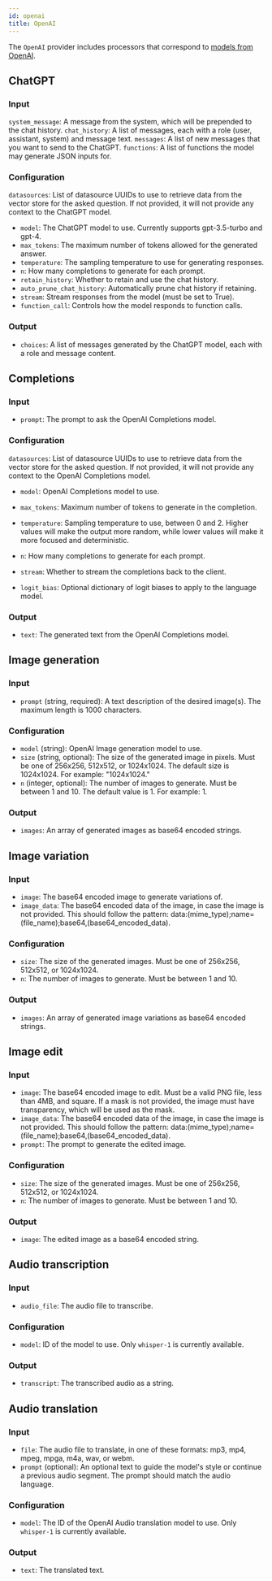 ```yaml
---
id: openai
title: OpenAI
---
```


The `OpenAI` provider includes processors that correspond to [models from OpenAI](https://platform.openai.com/docs/models/overview).

## ChatGPT

### Input

`system_message`: A message from the system, which will be prepended to the chat history.
`chat_history`: A list of messages, each with a role (user, assistant, system) and message text.
`messages`: A list of new messages that you want to send to the ChatGPT.
`functions`: A list of functions the model may generate JSON inputs for.

### Configuration

`datasources`: List of datasource UUIDs to use to retrieve data from the vector store for the asked question. If not provided, it will not provide any context to the ChatGPT model.

- `model`: The ChatGPT model to use. Currently supports gpt-3.5-turbo and gpt-4.
- `max_tokens`: The maximum number of tokens allowed for the generated answer.
- `temperature`: The sampling temperature to use for generating responses.
- `n`: How many completions to generate for each prompt.
- `retain_history`: Whether to retain and use the chat history.
- `auto_prune_chat_history`: Automatically prune chat history if retaining.
- `stream`: Stream responses from the model (must be set to True).
- `function_call`: Controls how the model responds to function calls.

### Output

- `choices`: A list of messages generated by the ChatGPT model, each with a role and message content.

## Completions

### Input

- `prompt`: The prompt to ask the OpenAI Completions model.

### Configuration

`datasources`: List of datasource UUIDs to use to retrieve data from the vector store for the asked question. If not provided, it will not provide any context to the OpenAI Completions model.

- `model`: OpenAI Completions model to use.
- `max_tokens`: Maximum number of tokens to generate in the completion.
- `temperature`: Sampling temperature to use, between 0 and 2. Higher values will make the output more random, while lower    values will make it more focused and deterministic.

- `n`: How many completions to generate for each prompt.
- `stream`: Whether to stream the completions back to the client.
- `logit_bias`: Optional dictionary of logit biases to apply to the language model.

### Output

- `text`: The generated text from the OpenAI Completions model.

## Image generation

### Input

- `prompt` (string, required): A text description of the desired image(s). The maximum length is 1000 characters.

### Configuration

- `model` (string): OpenAI Image generation model to use.
- `size` (string, optional): The size of the generated image in pixels. Must be one of 256x256, 512x512, or 1024x1024. The default size is 1024x1024. For example: "1024x1024."
- `n` (integer, optional): The number of images to generate. Must be between 1 and 10. The default value is 1. For example: 1.

### Output

- `images`: An array of generated images as base64 encoded strings.

## Image variation

### Input

- `image`: The base64 encoded image to generate variations of.
- `image_data`: The base64 encoded data of the image, in case the image is not provided. This should follow the pattern: data:(mime_type);name=(file_name);base64,(base64_encoded_data).

### Configuration

- `size`: The size of the generated images. Must be one of 256x256, 512x512, or 1024x1024.
- `n`: The number of images to generate. Must be between 1 and 10.

### Output

- `images`: An array of generated image variations as base64 encoded strings.

## Image edit

### Input

- `image`: The base64 encoded image to edit. Must be a valid PNG file, less than 4MB, and square. If a mask is not provided, the image must have transparency, which will be used as the mask.
- `image_data`: The base64 encoded data of the image, in case the image is not provided. This should follow the pattern: data:(mime_type);name=(file_name);base64,(base64_encoded_data).
- `prompt`: The prompt to generate the edited image.

### Configuration

- `size`: The size of the generated images. Must be one of 256x256, 512x512, or 1024x1024.
- `n`: The number of images to generate. Must be between 1 and 10.

### Output

- `image`: The edited image as a base64 encoded string.

## Audio transcription

### Input

- `audio_file`: The audio file to transcribe.

### Configuration

- `model`: ID of the model to use. Only `whisper-1` is currently available.

### Output

- `transcript`: The transcribed audio as a string.

## Audio translation

### Input

- `file`: The audio file to translate, in one of these formats: mp3, mp4, mpeg, mpga, m4a, wav, or webm.
- `prompt` (optional): An optional text to guide the model's style or continue a previous audio segment. The prompt should match the audio language.

### Configuration

- `model`: The ID of the OpenAI Audio translation model to use. Only `whisper-1` is currently available.

### Output

- `text`: The translated text.
